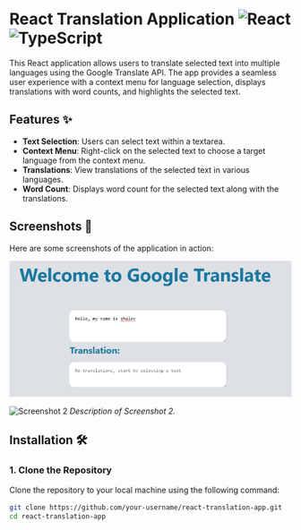 # React Translation Application ![React](https://img.shields.io/badge/React-61DAFB?style=flat&logo=react&logoColor=black) ![TypeScript](https://img.shields.io/badge/TypeScript-3178C6?style=flat&logo=typescript&logoColor=white)

This React application allows users to translate selected text into multiple languages using the Google Translate API. The app provides a seamless user experience with a context menu for language selection, displays translations with word counts, and highlights the selected text.

## Features ✨

- **Text Selection**: Users can select text within a textarea.
- **Context Menu**: Right-click on the selected text to choose a target language from the context menu.
- **Translations**: View translations of the selected text in various languages.
- **Word Count**: Displays word count for the selected text along with the translations.

## Screenshots 📸

Here are some screenshots of the application in action:

![Screenshot 1](src/p1.PNG)

![Screenshot 2](path/to/your/screenshot2.png)
*Description of Screenshot 2.*

## Installation 🛠️

### 1. Clone the Repository

Clone the repository to your local machine using the following command:

```bash
git clone https://github.com/your-username/react-translation-app.git
cd react-translation-app
